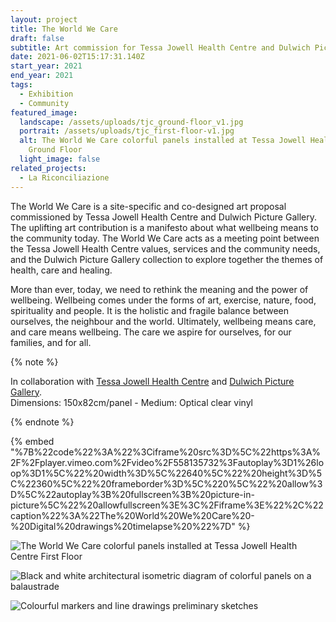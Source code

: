```yaml
---
layout: project
title: The World We Care
draft: false
subtitle: Art commission for Tessa Jowell Health Centre and Dulwich Picture Gallery
date: 2021-06-02T15:17:31.140Z
start_year: 2021
end_year: 2021
tags:
  - Exhibition
  - Community
featured_image:
  landscape: /assets/uploads/tjc_ground-floor_v1.jpg
  portrait: /assets/uploads/tjc_first-floor-v1.jpg
  alt: The World We Care colorful panels installed at Tessa Jowell Health Centre
    Ground Floor
  light_image: false
related_projects:
  - La Riconciliazione
---
```

The World We Care is a site-specific and co-designed art proposal commissioned by Tessa Jowell Health Centre and Dulwich Picture Gallery. The uplifting art contribution is a manifesto about what wellbeing means to the community today. The World We Care acts as a meeting point between the Tessa Jowell Health Centre values, services and the community needs, and the Dulwich Picture Gallery collection to explore together the themes of health, care and healing.

More than ever, today, we need to rethink the meaning and the power of wellbeing. Wellbeing comes under the forms of art, exercise, nature, food, spirituality and people. It is the holistic and fragile balance between ourselves, the neighbour and the world. Ultimately, wellbeing means care, and care means wellbeing. The care we aspire for ourselves, for our families, and for all.

{% note %}

In collaboration with [Tessa Jowell Health Centre](https://www.tessajowellgpsurgery.co.uk/) and [Dulwich Picture Gallery](https://www.dulwichpicturegallery.org.uk/).\
Dimensions: 150x82cm/panel - Medium: Optical clear vinyl

{% endnote %}

{% embed "%7B%22code%22%3A%22%3Ciframe%20src%3D%5C%22https%3A%2F%2Fplayer.vimeo.com%2Fvideo%2F558135732%3Fautoplay%3D1%26loop%3D1%5C%22%20width%3D%5C%22640%5C%22%20height%3D%5C%22360%5C%22%20frameborder%3D%5C%220%5C%22%20allow%3D%5C%22autoplay%3B%20fullscreen%3B%20picture-in-picture%5C%22%20allowfullscreen%3E%3C%2Fiframe%3E%22%2C%22caption%22%3A%22The%20World%20We%20Care%20-%20Digital%20drawings%20timelapse%20%22%7D" %}

![The World We Care colorful panels installed at Tessa Jowell Health Centre First Floor](/assets/uploads/tjc_first-floor-v1.jpg "The World We Care - Panels at Tessa Jowell Health Centre first floor")

![Black and white architectural isometric diagram of colorful panels on a balaustrade](/assets/uploads/tjc-plan_v1.jpg "The World We Care - art installation spatial isometric diagram")

![Colourful markers and line drawings preliminary sketches](/assets/uploads/img_5658.jpg "The World We Care - art installation preliminary sketches")
